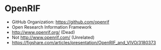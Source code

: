 # OpenRIF

- GitHub Organization: https://github.com/openrif
- Open Research Information Framework
- http://www.openrif.org/ (Dead)
- Not http://www.openrif.com/ (Unrelated)
- https://figshare.com/articles/presentation/OpenRIF_and_VIVO/3180373
